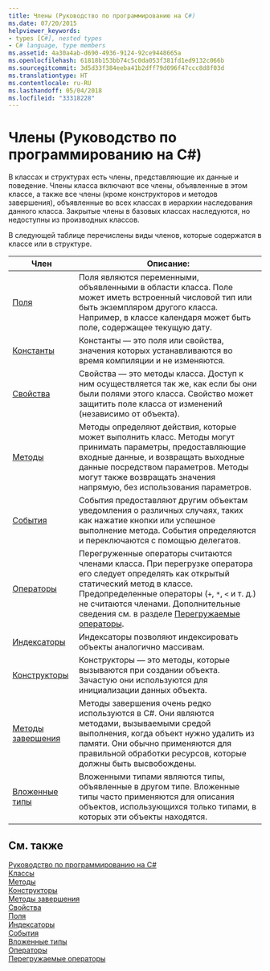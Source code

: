 ```yaml
---
title: Члены (Руководство по программированию на C#)
ms.date: 07/20/2015
helpviewer_keywords:
- types [C#], nested types
- C# language, type members
ms.assetid: 4a30a4ab-d690-4936-9124-92ce9448665a
ms.openlocfilehash: 61818b153bb74c5c0da053f381fd1ed9132c066b
ms.sourcegitcommit: 3d5d33f384eeba41b2dff79d096f47ccc8d8f03d
ms.translationtype: HT
ms.contentlocale: ru-RU
ms.lasthandoff: 05/04/2018
ms.locfileid: "33318228"
---
```

# <a name="members-c-programming-guide"></a>Члены (Руководство по программированию на C#)
В классах и структурах есть члены, представляющие их данные и поведение. Члены класса включают все члены, объявленные в этом классе, а также все члены (кроме конструкторов и методов завершения), объявленные во всех классах в иерархии наследования данного класса. Закрытые члены в базовых классах наследуются, но недоступны из производных классов.  
  
 В следующей таблице перечислены виды членов, которые содержатся в классе или в структуре.  
  
|Член|Описание:|  
|------------|-----------------|  
|[Поля](../../../csharp/programming-guide/classes-and-structs/fields.md)|Поля являются переменными, объявленными в области класса. Поле может иметь встроенный числовой тип или быть экземпляром другого класса. Например, в классе календаря может быть поле, содержащее текущую дату.|  
|[Константы](../../../csharp/programming-guide/classes-and-structs/constants.md)|Константы — это поля или свойства, значения которых устанавливаются во время компиляции и не изменяются.|  
|[Свойства](../../../csharp/programming-guide/classes-and-structs/properties.md)|Свойства — это методы класса. Доступ к ним осуществляется так же, как если бы они были полями этого класса. Свойство может защитить поле класса от изменений (независимо от объекта).|  
|[Методы](../../../csharp/programming-guide/classes-and-structs/methods.md)|Методы определяют действия, которые может выполнить класс. Методы могут принимать параметры, предоставляющие входные данные, и возвращать выходные данные посредством параметров. Методы могут также возвращать значения напрямую, без использования параметров.|  
|[События](../../../csharp/programming-guide/events/index.md)|События предоставляют другим объектам уведомления о различных случаях, таких как нажатие кнопки или успешное выполнение метода. События определяются и переключаются с помощью делегатов.|  
|[Операторы](../../../csharp/programming-guide/statements-expressions-operators/operators.md)|Перегруженные операторы считаются членами класса. При перегрузке оператора его следует определять как открытый статический метод в классе. Предопределенные операторы (`+`, `*`, `<` и т. д.) не считаются членами. Дополнительные сведения см. в разделе [Перегружаемые операторы](../../../csharp/programming-guide/statements-expressions-operators/overloadable-operators.md).|  
|[Индексаторы](../../../csharp/programming-guide/indexers/index.md)|Индексаторы позволяют индексировать объекты аналогично массивам.|  
|[Конструкторы](../../../csharp/programming-guide/classes-and-structs/constructors.md)|Конструкторы — это методы, которые вызываются при создании объекта. Зачастую они используются для инициализации данных объекта.|  
|[Методы завершения](../../../csharp/programming-guide/classes-and-structs/destructors.md)|Методы завершения очень редко используются в C#. Они являются методами, вызываемыми средой выполнения, когда объект нужно удалить из памяти. Они обычно применяются для правильной обработки ресурсов, которые должны быть высвобождены.|  
|[Вложенные типы](../../../csharp/programming-guide/classes-and-structs/nested-types.md)|Вложенными типами являются типы, объявленные в другом типе. Вложенные типы часто применяются для описания объектов, использующихся только типами, в которых эти объекты находятся.|  
  
## <a name="see-also"></a>См. также  
 [Руководство по программированию на C#](../../../csharp/programming-guide/index.md)  
 [Классы](../../../csharp/programming-guide/classes-and-structs/classes.md)  
 [Методы](../../../csharp/programming-guide/classes-and-structs/methods.md)  
 [Конструкторы](../../../csharp/programming-guide/classes-and-structs/constructors.md)  
 [Методы завершения](../../../csharp/programming-guide/classes-and-structs/destructors.md)  
 [Свойства](../../../csharp/programming-guide/classes-and-structs/properties.md)  
 [Поля](../../../csharp/programming-guide/classes-and-structs/fields.md)  
 [Индексаторы](../../../csharp/programming-guide/indexers/index.md)  
 [События](../../../csharp/programming-guide/events/index.md)  
 [Вложенные типы](../../../csharp/programming-guide/classes-and-structs/nested-types.md)  
 [Операторы](../../../csharp/programming-guide/statements-expressions-operators/operators.md)  
 [Перегружаемые операторы](../../../csharp/programming-guide/statements-expressions-operators/overloadable-operators.md)
